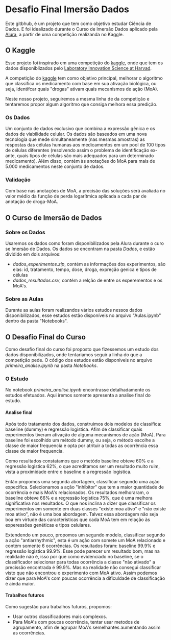 
# Desafio Final Imersão Dados

Este gitbhub, é um projeto que tem como objetivo estudar Ciência de Dados. E foi idealizado durante o Curso de Imersão Dados aplicado pela <a href="https://www.alura.com.br/">Alura</a>, a partir de uma competição realizanda no Kaggle.

## O Kaggle

Esse projeto foi inspirado em uma competição do <a href="https://www.kaggle.com/c/lish-moa">kaggle</a>, onde que tem os dados disponiblizados pelo <a href="https://lish.harvard.edu/">Laboratory Innovation Science at Harvad</a>. 

A competição do <a href="https://www.kaggle.com/c/lish-moa">kaggle</a> tem como objetivo principal, melhorar o algoritmo que classifica os medicamento com base em sua ativação biológica, ou seja, identifcar quais "drogas" ativam quais mecanismos de ação (MoA).
 
Neste nosso projeto, seguiremos a mesma linha de da competição e tentaremos propor algum algoritmo que consiga melhora essa predição. 

### Os Dados

Um conjunto de dados exclusivo que combina a expressão gênica e os dados de viabilidade celular. Os dados são baseados em uma nova tecnologia que mede simultaneamente (nas mesmas amostras) as respostas das células humanas aos medicamentos em um pool de 100 tipos de células diferentes (resolvendo assim o problema de identificação ex-ante, quais tipos de células são mais adequados para um determinado medicamento). Além disso, contém às anotações do MoA para mais de 5.000 medicamentos neste conjunto de dados.

### Validação

Com base nas anotações de MoA, a precisão das soluções será avaliada no valor médio da função de perda logarítmica aplicada a cada par de anotação de droga-MoA.

## O Curso de Imersão de Dados

### Sobre os Dados

Usaremos os dados como foram disponibilizados pela Alura durante o curo se Imersão de Dados. Os dados se encontram na pasta _Dados_, e estão dividido em dois arquivos: 
* _dados_experimentos.zip_, contém as informações dos experimentos, são elas: id, tratamento, tempo, dose, droga, expreção genica e tipos de células
* _dados_resultados.csv_, contém a relção de entre os experementos e os MoA's. 

### Sobre as Aulas

Durante as aulas foram realizandos vários estudos nessos dados disponibilizados, esse estudos estão disponíveis no arquivo "Aulas.ipynb" dentro da pasta "Notebooks".

## O Desafio Final do Curso

Como desafio final do curso foi proposto que fizessemos um estudo dos dados disponibilizados, onde tentariamos seguir a linha do que a competição pede. O código dos estudos estão disponiveis no arquivo _primeira_analise.ipynb_ na pasta _Notebooks_.

### O Estudo
 
No notebook _primeira_analise.ipynb_ encontrasse detalhadamente os estudos efetuados. 
Aqui iremos somente apresenta a analise final do estudo.

#### Analise final

Após todo tratamento dos dados, construimos dois modelos de classifica: baseline (dummy) e regressão logistica. Afim de classificar quais experimentos tiveram ativação de alguma mecanismos de ação (MoA). Para baseline foi escolhido um método dummy, ou seja, o método escolhe a classe de maior frequencia e opta por atrituir a todas as ocorrência essa classe de maior frequencia. 

Como resultados constatamos que o metódo baseline obteve 60% e a regressão logistica 62%, o que acreditamos ser um resultado muito ruim, vista a proximidade entre o baseline e a regressão logistica.

Então propomos uma segunda abortagem, classificar segundo uma ação expecifica. Selecionamos a ação "inhibitor" que tem a maior quantidade de ocorrência e mais MoA's relacionados. Os resultados melhoraram, o baseline obteve 66% e a regressão logistica 75%, que é uma melhora significativa nos resultados. O que nos inclina a dizer que classificar os experimentos em somente em duas classes "existe moa ativo" e "não existe moa ativo", não é uma boa abordagem. Talvez essa abordagem não seja boa em virtude das caracteristicas que cada MoA tem em relação às experessões genéticas e tipos celulares.

Extendendo um pouco, propomos um segundo modelo, classificar segundo a ação "antiarrhythmic", esta é um ação com somete um MoA relacionado e contém somente 6 ocorrências. Os resultados foram: baseline 99.9% e regressão logistica 99.9%. Esse pode parecer um resultado bom, mas na realidade não é, isso por que como evidenciado no baseline, se o classificador selecionar para todas ocorrência a classe "não ativado" a precissão encontrada é 99.9%. Mas na realidade não consegui classificar visto que não encontrou o experimento com MoA ativo. Assim podemos dizer que para MoA's com poucas ocorrência a dificuldade de classificação é ainda maior.

#### Trabalhos futuros

Como sugestão para trabalhos futuros, propomos:
 * Usar outros classificadores mais complexos.
 * Para MoA's com poucas ocorrência, tentar usar metodos de agrupamento, afim de agrupar MoA's semelhantes aumentando assim as ocorrências.
